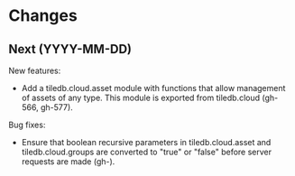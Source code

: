 # Changes

## Next (YYYY-MM-DD)

New features:

- Add a tiledb.cloud.asset module with functions that allow management of
  assets of any type. This module is exported from tiledb.cloud (gh-566,
  gh-577).

Bug fixes:

- Ensure that boolean recursive parameters in tiledb.cloud.asset and
  tiledb.cloud.groups are converted to "true" or "false" before server requests
  are made (gh-).
